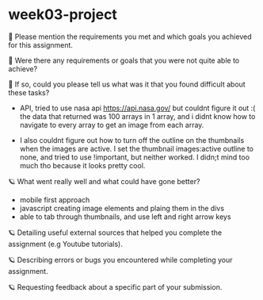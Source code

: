# week03-project

🎯 Please mention the requirements you met and which goals you achieved for this assignment.

🎯 Were there any requirements or goals that you were not quite able to achieve?

🎯 If so, could you please tell us what was it that you found difficult about these tasks?

- API, tried to use nasa api https://api.nasa.gov/ but couldnt figure it out :( the data that returned was 100 arrays in 1 array, and i didnt know how to navigate to every array to get an image from each array.

- I also couldnt figure out how to turn off the outline on the thumbnails when the images are active. I set the thumbnail images:active outline to none, and tried to use !important, but neither worked. I didn;t mind too much tho because it looks pretty cool.

🪐 What went really well and what could have gone better?

- mobile first approach
- javascript creating image elements and plaing them in the divs
- able to tab through thumbnails, and use left and right arrow keys

🪐 Detailing useful external sources that helped you complete the assignment (e.g Youtube tutorials).

🪐 Describing errors or bugs you encountered while completing your assignment.

🪐 Requesting feedback about a specific part of your submission.
